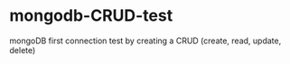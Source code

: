 # mongodb-CRUD-test
mongoDB first connection test by creating a CRUD (create, read, update, delete)
